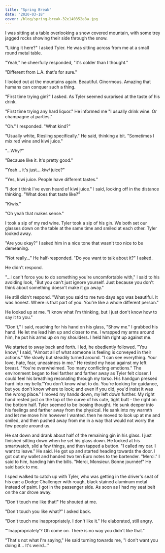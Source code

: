```yaml
---
title: "Spring Break"
date: "2020-03-18"
cover: /blog/spring-break-32e140352e8a.jpg
---
```


I was sitting at a table overlooking a snow covered mountain, with some trey jagged rocks showing their side through the snow.

"Liking it here?" I asked Tyler. He was sitting across from me at a small round metal table.

"Yeah," he cheerfully responded, "it's colder than I thought."

"Different from L.A. that's for sure."

I looked out at the mountains again. Beautiful. Ginormous. Amazing that humans can conquer such a thing.

"First time trying gin?" I asked. As Tyler seemed surprised at the taste of his drink.

"First time trying any hard liquor." He informed me "I usually drink wine. Or champagne at parties."

"Oh." I responded. "What kind?"

"Usually white, Riesling specifically." He said, thinking a bit. "Sometimes I mix red wine and kiwi juice."

"...Why?"

"Because like it. It's pretty good."

"Yeah... it's just... *kiwi* juice?"

"Yes, kiwi juice. People have different tastes."

"I don't think I've even heard of kiwi juice." I said, looking off in the distance thinking. "What does that taste like?"

"Kiwis."

"Oh yeah that makes sense."

I took a sip of my red wine. Tyler took a sip of his gin. We both set our glasses down on the table at the same time and smiled at each other. Tyler looked away.

"Are you okay?" I asked him in a nice tone that wasn't too nice to be demeaning.

"Not really..." He half-responded. "Do you want to talk about it?" I asked.

He didn't respond.

"...I can't force you to do something you're uncomfortable with," I said to his avoiding look, "But you can't just ignore yourself. Just because you don't think about something doesn't make it go away."

He still didn't respond. "What you said to me two days ago was beautiful. It was honest. Where is that part of you. You're like a whole different person."

He looked up at me. "I know what I'm thinking, but I just don't know how to say it to you."

"Don't," I said, reaching for his hand on his glass, "Show me." I grabbed his hand. He let me lead him up and closer to me. I wrapped my arms around him, he put his arms up on my shoulders. I held him right up against me.

We started to sway back and forth. I led, he obediently followed. "You know," I said, "Almost all of what someone is feeling is conveyed in their actions." We slowly but steadily turned around. "I can see everything. Your love, hate, fear, uneasiness in me." He rested my head against my left breast. "You're overwhelmed. Too many conflicting emotions." The environment began to feel farther and farther away as Tyler felt closer. I could feel his breathing resonating through my torso. His handgun pressed hard into my belly."You don't know what to do. You're looking for guidance, but you don't know where to look; and even if you did, you'd insist it was the wrong place." I moved my hands down, my left down further. My right hand rested just on the top of the curve of his cute, tight butt -  the right on the bottom half. Tyler seemed to be loosing thought. He sunk deeper into his feelings and farther away from the physical. He sank into my warmth and let me move him however I wanted. then he moved to look up at me and smiled, and then pushed away from me in a way that would not worry the few people around us.

He sat down and drank about half of the remaining gin in his glass. I just finished sitting down when he set his glass down. He looked at his smartwatch, slid a few things, and then tapped a button. "I called my car. I want to leave." He said. He got up and started heading towards the door. I got out my wallet and handed two ten Euro notes to the bartender. "Merci." I said to him, handing him the bills. "Merci, Monsieur. Bonne journée!" He said back to me.

I sped walked to catch up with Tyler, who was getting in the driver's seat of his car: a Dodge Challenger with rough, black stained aluminum metal instead of paint. I got in the passenger side. As soon as I had my seat belt on the car drove away.

"Don't touch me like that!" He shouted at me.

"Don't touch you like what?" I asked back.

"Don't touch me inappropriately. I don't like it." He elaborated, still angry.

"'Inappropriately'? Oh come on. There is no way you didn't like that."

"That's not what I'm saying," He said turning towards me, "I don't want you doing it... It's weird..."
